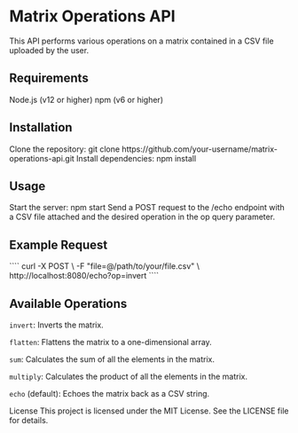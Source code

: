 <h1>Matrix Operations API</h1>
This API performs various operations on a matrix contained in a CSV file uploaded by the user.

<h2>Requirements</h2>

Node.js (v12 or higher)
npm (v6 or higher)

<h2>Installation</h2>
Clone the repository: git clone https://github.com/your-username/matrix-operations-api.git
Install dependencies: npm install

<h2>Usage</h3>
Start the server: npm start
Send a POST request to the /echo endpoint with a CSV file attached and the desired operation in the op query parameter.

<h2>Example Request</h2>
````
curl -X POST \
-F "file=@/path/to/your/file.csv" \
http://localhost:8080/echo?op=invert
````

<h2>Available Operations</h2>

`invert`: Inverts the matrix.

`flatten`: Flattens the matrix to a one-dimensional array.

`sum`: Calculates the sum of all the elements in the matrix.

`multiply`: Calculates the product of all the elements in the matrix.

`echo` (default): Echoes the matrix back as a CSV string.


License
This project is licensed under the MIT License. See the LICENSE file for details.
